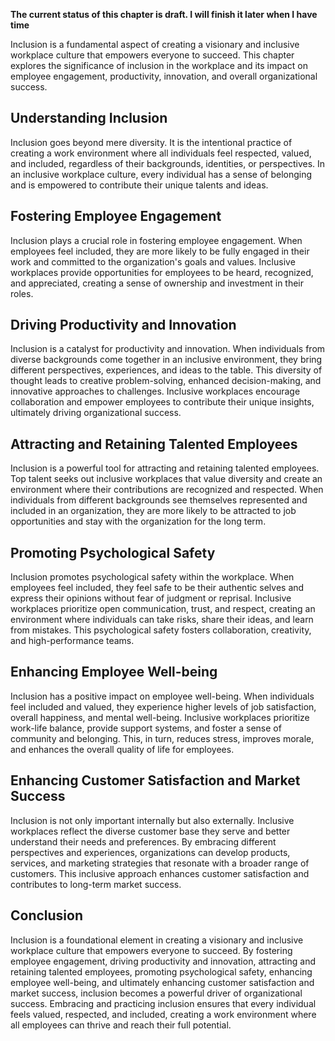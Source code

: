 **The current status of this chapter is draft. I will finish it later when I have time**

Inclusion is a fundamental aspect of creating a visionary and inclusive workplace culture that empowers everyone to succeed. This chapter explores the significance of inclusion in the workplace and its impact on employee engagement, productivity, innovation, and overall organizational success.

Understanding Inclusion
-----------------------

Inclusion goes beyond mere diversity. It is the intentional practice of creating a work environment where all individuals feel respected, valued, and included, regardless of their backgrounds, identities, or perspectives. In an inclusive workplace culture, every individual has a sense of belonging and is empowered to contribute their unique talents and ideas.

Fostering Employee Engagement
-----------------------------

Inclusion plays a crucial role in fostering employee engagement. When employees feel included, they are more likely to be fully engaged in their work and committed to the organization's goals and values. Inclusive workplaces provide opportunities for employees to be heard, recognized, and appreciated, creating a sense of ownership and investment in their roles.

Driving Productivity and Innovation
-----------------------------------

Inclusion is a catalyst for productivity and innovation. When individuals from diverse backgrounds come together in an inclusive environment, they bring different perspectives, experiences, and ideas to the table. This diversity of thought leads to creative problem-solving, enhanced decision-making, and innovative approaches to challenges. Inclusive workplaces encourage collaboration and empower employees to contribute their unique insights, ultimately driving organizational success.

Attracting and Retaining Talented Employees
-------------------------------------------

Inclusion is a powerful tool for attracting and retaining talented employees. Top talent seeks out inclusive workplaces that value diversity and create an environment where their contributions are recognized and respected. When individuals from different backgrounds see themselves represented and included in an organization, they are more likely to be attracted to job opportunities and stay with the organization for the long term.

Promoting Psychological Safety
------------------------------

Inclusion promotes psychological safety within the workplace. When employees feel included, they feel safe to be their authentic selves and express their opinions without fear of judgment or reprisal. Inclusive workplaces prioritize open communication, trust, and respect, creating an environment where individuals can take risks, share their ideas, and learn from mistakes. This psychological safety fosters collaboration, creativity, and high-performance teams.

Enhancing Employee Well-being
-----------------------------

Inclusion has a positive impact on employee well-being. When individuals feel included and valued, they experience higher levels of job satisfaction, overall happiness, and mental well-being. Inclusive workplaces prioritize work-life balance, provide support systems, and foster a sense of community and belonging. This, in turn, reduces stress, improves morale, and enhances the overall quality of life for employees.

Enhancing Customer Satisfaction and Market Success
--------------------------------------------------

Inclusion is not only important internally but also externally. Inclusive workplaces reflect the diverse customer base they serve and better understand their needs and preferences. By embracing different perspectives and experiences, organizations can develop products, services, and marketing strategies that resonate with a broader range of customers. This inclusive approach enhances customer satisfaction and contributes to long-term market success.

Conclusion
----------

Inclusion is a foundational element in creating a visionary and inclusive workplace culture that empowers everyone to succeed. By fostering employee engagement, driving productivity and innovation, attracting and retaining talented employees, promoting psychological safety, enhancing employee well-being, and ultimately enhancing customer satisfaction and market success, inclusion becomes a powerful driver of organizational success. Embracing and practicing inclusion ensures that every individual feels valued, respected, and included, creating a work environment where all employees can thrive and reach their full potential.
